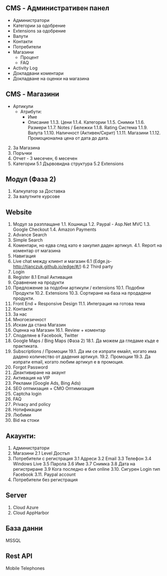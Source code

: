 ## CMS - Административен панел

- Администратори
- Категории за одобрение
- Extensions за одобрение
- Валути
- Контакти
- Потребители
- Магазини
	* Процент 
	* FAQ
- Activity Log
- Докладвани коментари
- Докладване на оценки на магазина

## CMS - Магазини
- Артикули
	* Атрибути:
		* Име
		* Описание
1.1.3. Цени
1.1.4. Категории
1.1.5. Снимки
1.1.6. Размери
1.1.7. Notes / Бележки
1.1.8. Rating Система
1.1.9. Валута
1.1.10. Наличност (Активен/Скрит)
1.1.11. Магазини
1.1.12. Промоционална цена от дата до дата.
2. За Магазина
3. Поръчки
4. Oтчет - 3 месечен, 6 месечен
5. Категории
5.1 Дървовидна структура
5.2 Extensions

## Модул (Фаза 2)
1. Калкулатор за Доставка
2. За валутните курсове

## Website
1. Модул за разплащане
1.1. Кошница
1.2. Paypal - Asp.Net MVC
1.3. Google Checkout
1.4. Amazon Payments
2. Advance Search
3. Simple Search
4. Коментари, но едва след като е закупил даден артикул.
4.1. Report на коментар oт магазина
5. Навигация 
6. Live chat между клиент и магазин 
6.1 (Edge.js- http://tjanczuk.github.io/edge/#/)
6.2 Third party
7. Login
8. Register
8.1 Email Активация
9. Сравнение на продукти
10. Предложение за подобни артикули / extensions
10.1. Подобни Продукти
10.2. Extensions
10.3. Сортиране на база на продадени продукти.
11. Front End + Responsive Design
11.1. Интеграция на готова тема
12. Контакти
13. За нас
14. Многоезичност
15. Искам да стана Магазин
16. Оценка на Магазин
16.1. Review + коментар
17. Споделяне в Facebook, Twitter
18. Google Maps / Bing Maps (Фаза 2)
18.1. Да можем да гледаме къде е практиката.
19. Subscriptions / Промоции
19.1. Да им се изпрати емайл, когато има дадено количество от дадения артикул.
19.2. Промоции
19.3. Да изпрати email, когато любим артикул е в промоция. 
20. Forgot Password
21. Деактивиране на акаунт
22. Aктивация на VIP
23. Реклами (Google Ads, Bing Ads)
24. SEO оптмизация + CMO Оптимизация
25. Captcha login
26. FAQ
27. Privacy and policy
28. Нотификации
29. Любими
30. Bid на стоки

## Акаунти:
1. Администратори
2. Магазини
2.1 Level Достъп
3. Потребители с регистрация
3.1 Адреси
3.2 Email
3.3 Телефон
3.4 Windows Live
3.5 Парола
3.6 Име
3.7 Снимка
3.8 Дата на регистриране
3.9 Кога последно е бил online
3.10. Сигурен Login тип Facebook
3.11. Paypal account
4. Потребители без регистрация

## Server
1. Cloud Azure
2. Cloud AppHarbor

## База данни
MSSQL

## Rest API
Mobile Telephones